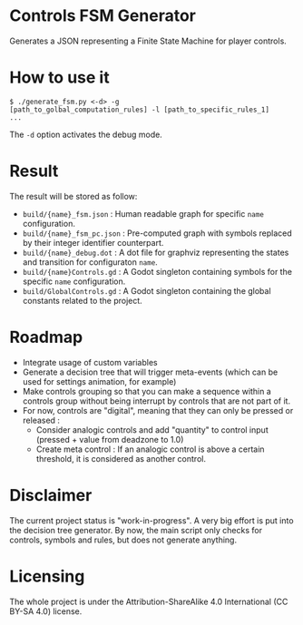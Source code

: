 # Controls FSM Generator

Generates a JSON representing a Finite State Machine for player controls.

# How to use it

<code>$ ./generate_fsm.py <-d> -g [path_to_golbal_computation_rules] -l [path_to_specific_rules_1] ...</code>

The <code>-d</code> option activates the debug mode.

# Result

The result will be stored as follow:
- <code>build/{name}_fsm.json</code> : Human readable graph for specific <code>name</code> configuration.
- <code>build/{name}_fsm_pc.json</code> : Pre-computed graph with symbols replaced by their integer identifier counterpart.
- <code>build/{name}_debug.dot</code> : A dot file for graphviz representing the states and transition for configuraton <code>name</code>.
- <code>build/{name}Controls.gd</code> : A Godot singleton containing symbols for the specific <code>name</code> configuration.
- <code>build/GlobalControls.gd</code> : A Godot singleton containing the global constants related to the project.

# Roadmap

- Integrate usage of custom variables
- Generate a decision tree that will trigger meta-events (which can be used for settings animation, for example)
- Make controls grouping so that you can make a sequence within a controls group without being interrupt by controls that are not part of it.
- For now, controls are "digital", meaning that they can only be pressed or released :
  - Consider analogic controls and add "quantity" to control input (pressed + value from deadzone to 1.0)
  - Create meta control : If an analogic control is above a certain threshold, it is considered as another control.

# Disclaimer

The current project status is "work-in-progress". A very big effort is put into the decision tree generator.
By now, the main script only checks for controls, symbols and rules, but does not generate anything.

# Licensing

The whole project is under the Attribution-ShareAlike 4.0 International (CC BY-SA 4.0) license.
